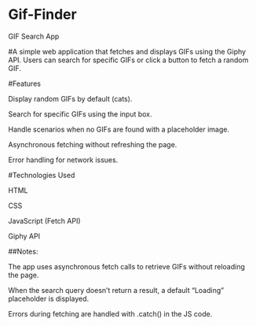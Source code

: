 # Gif-Finder

GIF Search App

#A simple web application that fetches and displays GIFs using the Giphy API. Users can search for specific GIFs or click a button to fetch a random GIF.

#Features

Display random GIFs by default (cats).

Search for specific GIFs using the input box.

Handle scenarios when no GIFs are found with a placeholder image.

Asynchronous fetching without refreshing the page.

Error handling for network issues.

#Technologies Used

HTML

CSS

JavaScript (Fetch API)

Giphy API


##Notes:

The app uses asynchronous fetch calls to retrieve GIFs without reloading the page.

When the search query doesn’t return a result, a default “Loading” placeholder is displayed.

Errors during fetching are handled with .catch() in the JS code.
